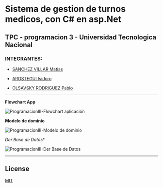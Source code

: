 # Sistema de gestion de turnos medicos, con C# en asp.Net

## TPC - programacion 3 - Universidad Tecnologica Nacional

### INTEGRANTES:

- [SANCHEZ VILLAR Matias](https://www.linkedin.com/in/matias-sanchez-villar/)

- [AROSTEGUI Isidoro](https://www.linkedin.com/in/isidoro-ar%C3%B3stegui-9a413a122/)

- [OLSAVSKY RODRIGUEZ Pablo](https://www.linkedin.com/in/pablo-andr%C3%A9s-rodr%C3%ADguez-olsavsky-900a41203/)

------------------------------

**Flowchart App**

![ProgramacionIII-Flowchart aplicación](https://user-images.githubusercontent.com/60631478/125001013-0c9f1d00-e028-11eb-9026-660fa0681802.png)


**Modelo de dominio**

![ProgramacionIII-Modelo de dominio](https://user-images.githubusercontent.com/60631478/122834064-523bb600-d2c4-11eb-9587-31b711097eeb.png)

*Der Base de Datos**

![ProgramacionIII-Der Base de Datos](https://github.com/matias-sanchez-villar/TPC_Sanchez_Arostegui_Olsavsky/blob/main/DB/Der.png?raw=true)


------------------------------

## License
[MIT](https://choosealicense.com/licenses/mit/)
